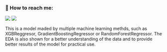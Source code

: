 ### 📩 How to reach me: 

[![](https://img.shields.io/badge/Kaggle-20BEFF?style=for-the-badge&logo=Kaggle&logoColor=white)](https://www.kaggle.com/francescoliveras)
[![](https://img.shields.io/badge/LinkedIn-0077B5?style=for-the-badge&logo=linkedin&logoColor=white)](https://www.linkedin.com/in/francesc-oliveras-perez)

This is a model maded by multiple machine learning methds, such as XGBReggresor, GradientBoostingRegressor or RandomForestRegressor.
The EDA is also shown for a better understanding of the data and to provide better results of the model for practical use. 
